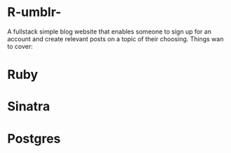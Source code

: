 # R-umblr-
A fullstack simple blog website that enables someone to sign up for an account and create relevant posts on a topic of their choosing.
Things wan to cover:
 # Ruby
 # Sinatra
 # Postgres
